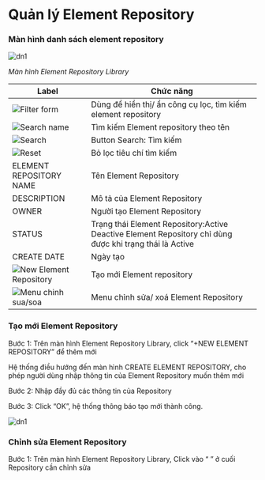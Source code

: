 # Quản lý Element Repository

### Màn hình danh sách element repository

![dn1](https://user-images.githubusercontent.com/105435351/196078501-e739e1e9-557b-4418-8a02-ad648b0e5ad8.png)

*Màn hình Element Repository Library*


| Label | Chức năng |
| ------ | ------ |
| ![Filter form](https://user-images.githubusercontent.com/105435351/196140896-9439dcdd-91bb-4877-a857-30caba8dc6c1.png) | Dùng để hiển thị/ ẩn công cụ lọc, tìm kiếm element repository |
| ![Search name](https://user-images.githubusercontent.com/105435351/196141212-a3d02511-e00e-46c0-920f-06fd7864e45e.png) | Tìm kiếm Element repository theo tên | 
| ![Search](https://user-images.githubusercontent.com/105435351/196141591-bd60de92-fe9f-4a3a-9bed-f2b15b593b31.png) | Button Search: Tìm kiếm | 
| ![Reset](https://user-images.githubusercontent.com/105435351/196141921-e3900573-4e06-4aa2-865e-d208858485ab.png) | Bỏ lọc tiêu chí tìm kiếm | 
| ELEMENT REPOSITORY NAME | Tên Element Repository | 
| DESCRIPTION | Mô tả của Element Repository  | 
| OWNER | Người tạo Element Repository | 
| STATUS | Trạng thái Element Repository:Active Deactive Element Repository chỉ dùng được khi trạng thái là Active| 
| CREATE DATE | Ngày tạo | 
| ![New Element Repository](https://user-images.githubusercontent.com/105435351/196141921-e3900573-4e06-4aa2-865e-d208858485ab.png) | Tạo mới Element repository | 
| ![Menu chinh sua/soa](https://user-images.githubusercontent.com/105435351/196141921-e3900573-4e06-4aa2-865e-d208858485ab.png) | Menu chỉnh sửa/ xoá Element Repository | 

### Tạo mới Element Repository

Bước 1: Trên màn hình Element Repository Library, click “+NEW ELEMENT REPOSITORY” để thêm mới

Hệ thống điều hướng đến màn hình CREATE ELEMENT REPOSITORY, cho phép người dùng nhập thông tin của Element Repository muốn thêm mới

Bước 2: Nhập đầy đủ các thông tin của Repository

Bước 3: Click “OK”, hệ thống thông báo tạo mới thành công.

![dn1](https://user-images.githubusercontent.com/105435351/196078501-e739e1e9-557b-4418-8a02-ad648b0e5ad8.png)

### Chỉnh sửa Element Repository

Bước 1: Trên màn hình Element Repository Library, Click vào “ ” ở cuối Repository cần chỉnh sửa

